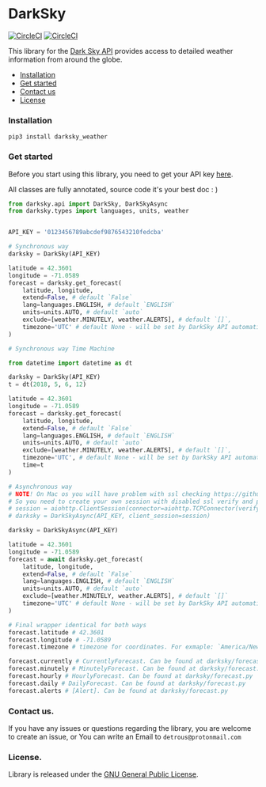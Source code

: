 DarkSky 
==========

[![CircleCI](https://circleci.com/gh/Detrous/darksky/tree/master.svg?style=svg)](https://circleci.com/gh/Detrous/darksky/tree/master) [![CircleCI](https://codecov.io/gh/detrous/darksky/branch/master/graph/badge.svg)](https://codecov.io/gh/detrous/darksky/tree/master)

This  library for the [Dark Sky
API](https://darksky.net/dev/docs) provides access to detailed
weather information from around the globe.

* [Installation](#installation)
* [Get started](#get-started)
* [Contact us](#contact-us)
* [License](#license)


### Installation
```
pip3 install darksky_weather
```

### Get started

Before you start using this library, you need to get your API key
[here](https://darksky.net/dev/register).

All classes are fully annotated, source code it's your best doc : )

```python
from darksky.api import DarkSky, DarkSkyAsync
from darksky.types import languages, units, weather


API_KEY = '0123456789abcdef9876543210fedcba'

# Synchronous way
darksky = DarkSky(API_KEY)

latitude = 42.3601
longitude = -71.0589
forecast = darksky.get_forecast(
    latitude, longitude,
    extend=False, # default `False`
    lang=languages.ENGLISH, # default `ENGLISH`
    units=units.AUTO, # default `auto`
    exclude=[weather.MINUTELY, weather.ALERTS], # default `[]`,
    timezone='UTC' # default None - will be set by DarkSky API automatically
)

# Synchronous way Time Machine 

from datetime import datetime as dt

darksky = DarkSky(API_KEY)
t = dt(2018, 5, 6, 12)

latitude = 42.3601
longitude = -71.0589
forecast = darksky.get_forecast(
    latitude, longitude,
    extend=False, # default `False`
    lang=languages.ENGLISH, # default `ENGLISH`
    units=units.AUTO, # default `auto`
    exclude=[weather.MINUTELY, weather.ALERTS], # default `[]`,
    timezone='UTC', # default None - will be set by DarkSky API automatically
    time=t
)

# Asynchronous way
# NOTE! On Mac os you will have problem with ssl checking https://github.com/aio-libs/aiohttp/issues/2822
# So you need to create your own session with disabled ssl verify and pass it into the DarkSkyAsync
# session = aiohttp.ClientSession(connector=aiohttp.TCPConnector(verify_ssl=False))
# darksky = DarkSkyAsync(API_KEY, client_session=session)

darksky = DarkSkyAsync(API_KEY)

latitude = 42.3601
longitude = -71.0589
forecast = await darksky.get_forecast(
    latitude, longitude,
    extend=False, # default `False`
    lang=languages.ENGLISH, # default `ENGLISH`
    units=units.AUTO, # default `auto`
    exclude=[weather.MINUTELY, weather.ALERTS], # default `[]`
    timezone='UTC' # default None - will be set by DarkSky API automatically
)

# Final wrapper identical for both ways
forecast.latitude # 42.3601
forecast.longitude # -71.0589
forecast.timezone # timezone for coordinates. For exmaple: `America/New_York`

forecast.currently # CurrentlyForecast. Can be found at darksky/forecast.py
forecast.minutely # MinutelyForecast. Can be found at darksky/forecast.py
forecast.hourly # HourlyForecast. Can be found at darksky/forecast.py
forecast.daily # DailyForecast. Can be found at darksky/forecast.py
forecast.alerts # [Alert]. Can be found at darksky/forecast.py
```

### Contact us.

If you have any issues or questions regarding the library, you are welcome to create an issue, or
You can write an Email to `detrous@protonmail.com`


### License.

Library is released under the [GNU General Public License](./LICENSE).
